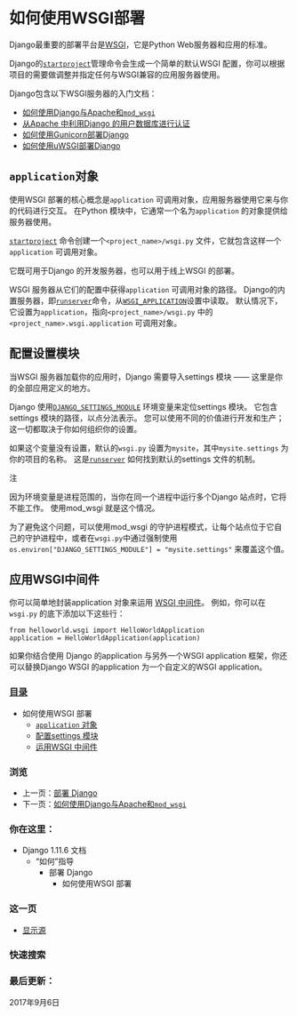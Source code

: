 # 如何使用WSGI部署

Django最重要的部署平台是[WSGI](http://www.wsgi.org/)，它是Python Web服务器和应用的标准。

Django的[`startproject`](https://yiyibooks.cn/__trs__/xx/Django_1.11.6/ref/django-admin.html#django-admin-startproject)管理命令会生成一个简单的默认WSGI 配置，你可以根据项目的需要做调整并指定任何与WSGI兼容的应用服务器使用。

Django包含以下WSGI服务器的入门文档：

- [如何使用Django与Apache和`mod_wsgi`](https://yiyibooks.cn/__trs__/xx/Django_1.11.6/howto/deployment/wsgi/modwsgi.html)
- [从Apache 中利用Django 的用户数据库进行认证](https://yiyibooks.cn/__trs__/xx/Django_1.11.6/howto/deployment/wsgi/apache-auth.html)
- [如何使用Gunicorn部署Django](https://yiyibooks.cn/__trs__/xx/Django_1.11.6/howto/deployment/wsgi/gunicorn.html)
- [如何使用uWSGI部署Django](https://yiyibooks.cn/__trs__/xx/Django_1.11.6/howto/deployment/wsgi/uwsgi.html)



## `application`对象

使用WSGI 部署的核心概念是`application` 可调用对象，应用服务器使用它来与你的代码进行交互。 在Python 模块中，它通常一个名为`application` 的对象提供给服务器使用。

[`startproject`](https://yiyibooks.cn/__trs__/xx/Django_1.11.6/ref/django-admin.html#django-admin-startproject) 命令创建一个`<project_name>/wsgi.py` 文件，它就包含这样一个`application` 可调用对象。

它既可用于Django 的开发服务器，也可以用于线上WSGI 的部署。

WSGI 服务器从它们的配置中获得`application` 可调用对象的路径。 Django的内置服务器，即[`runserver`](https://yiyibooks.cn/__trs__/xx/Django_1.11.6/ref/django-admin.html#django-admin-runserver)命令，从[`WSGI_APPLICATION`](https://yiyibooks.cn/__trs__/xx/Django_1.11.6/ref/settings.html#std:setting-WSGI_APPLICATION)设置中读取。 默认情况下，它设置为`application`，指向`<project_name>/wsgi.py` 中的`<project_name>.wsgi.application` 可调用对象。



## 配置设置模块

当WSGI 服务器加载你的应用时，Django 需要导入settings 模块 —— 这里是你的全部应用定义的地方。

Django 使用[`DJANGO_SETTINGS_MODULE`](https://yiyibooks.cn/__trs__/xx/Django_1.11.6/topics/settings.html#envvar-DJANGO_SETTINGS_MODULE) 环境变量来定位settings 模块。 它包含settings 模块的路径，以点分法表示。 您可以使用不同的价值进行开发和生产；这一切都取决于你如何组织你的设置。

如果这个变量没有设置，默认的`wsgi.py` 设置为`mysite`，其中`mysite.settings` 为你的项目的名称。 这是[`runserver`](https://yiyibooks.cn/__trs__/xx/Django_1.11.6/ref/django-admin.html#django-admin-runserver) 如何找到默认的settings 文件的机制。

注

因为环境变量是进程范围的，当你在同一个进程中运行多个Django 站点时，它将不能工作。 使用mod_wsgi 就是这个情况。

为了避免这个问题，可以使用mod_wsgi 的守护进程模式，让每个站点位于它自己的守护进程中，或者在`wsgi.py`中通过强制使用`os.environ["DJANGO_SETTINGS_MODULE"] = "mysite.settings"` 来覆盖这个值。



## 应用WSGI中间件

你可以简单地封装application 对象来运用 [WSGI 中间件](https://www.python.org/dev/peps/pep-3333/#middleware-components-that-play-both-sides)。 例如，你可以在`wsgi.py` 的底下添加以下这些行：

```
from helloworld.wsgi import HelloWorldApplication
application = HelloWorldApplication(application)
```

如果你结合使用 Django 的application 与另外一个WSGI application 框架，你还可以替换Django WSGI 的application 为一个自定义的WSGI application。

### [目录](https://yiyibooks.cn/__trs__/xx/Django_1.11.6/contents.html)

- 如何使用WSGI 部署
  - [`application` 对象](https://yiyibooks.cn/__trs__/xx/Django_1.11.6/howto/deployment/wsgi/index.html#the-application-object)
  - [配置settings 模块](https://yiyibooks.cn/__trs__/xx/Django_1.11.6/howto/deployment/wsgi/index.html#configuring-the-settings-module)
  - [运用WSGI 中间件](https://yiyibooks.cn/__trs__/xx/Django_1.11.6/howto/deployment/wsgi/index.html#applying-wsgi-middleware)

### 浏览

- 上一页：[部署 Django](https://yiyibooks.cn/__trs__/xx/Django_1.11.6/howto/deployment/index.html)
- 下一页：[如何使用Django与Apache和`mod_wsgi`](https://yiyibooks.cn/__trs__/xx/Django_1.11.6/howto/deployment/wsgi/modwsgi.html)

### 你在这里：

- Django 1.11.6 文档
  - “如何”指导
    - 部署 Django
      - 如何使用WSGI 部署

### 这一页

- [显示源](https://yiyibooks.cn/__trs__/xx/Django_1.11.6/_sources/howto/deployment/wsgi/index.txt)

### 快速搜索





### 最后更新：

2017年9月6日